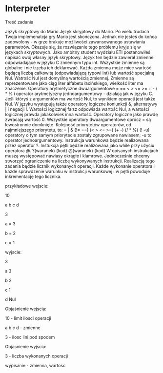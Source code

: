# Interpreter
Treść zadania

Język skryptowy do Mario
Język skryptowy do Mario. Po wielu trudach Twoja implemenatcja gry Mario jest skończona. Jednak nie jesteś do końca zadowolony - w grze brakuje możliwości zawansowanego ustawiania parametrów. Okazuje się, że rozwiązanie tego problemu kryje się w językach skryptowych.
Jako ambitny student wydziału ETI postanowiłeś napisać swój własny język skryptowy.
Język ten będzie zawierał zmienne odpowiadające w języku C zmiennym typu int. Wszystkie zmienne są globalne i nie trzeba ich deklarować. Każda zmienna może mieć wartość będącą liczbą całkowitą (odpowiadającą typowi int) lub wartość specjalną Nul. Watrość Nul jest domyślną wartością zmiennej. Zmienne są reprezentowane jako ciąg liter alfabetu łacińskiego, wielkość liter ma znaczenie.
Operatory arytmetyczne dwuargumentowe = == < > <= >= + - / * % i operator arytmetyczny jednoargumentowy - działają jak w języku C. Jeśli któryś z argumentów ma wartość Nul, to wynikiem operacji jest także Nul. W języku występują także operatory logiczne koniunkcji &, alternatywy | i negacji !. Wartości logicznej fałsz odpowiada wartość Nul, a wartości logicznej prawda jakakolwiek inna wartość. Operatory logiczne jako prawdę zwracają wartość 0.
Wszystkie operatory dwuargumentowe oprócz = są lewostronnie domknięte. Kolejność priorytetów operatorów, od najmniejszego priorytetu, to: 
= | & (!= ==) (< > <= >=) (+ -) (/ * %) (! -u)
operatory o tym samym priorytecie zostały zgrupowane nawiasem; -u to operator jednoargumentowy.
Instrukcja warunkowa będzie realizowana przez operator ?. Instukcja pętli będzie realizowana jako while przy użyciu operatora @.
?(warunek) {kod}
@(warunek) {kod}
W opisanych instrukcjach muszą występować nawiasy okrągłe i klamrowe.
Jednocześnie chcemy stworzyć ograniczenie na liczbę wykonywanych instrukcji. Realizacją tego zadania będzie licznik wykonanych operacji. Każde wykonanie operatora i każde sprawdzenie warunku w instrukcji warunkowej i w pętli powoduje inkrementację tego licznika.

przykładowe wejscie:

10

a b c d 

3

a = 3

b = 2

c = 1


wyjscie:

3

a 3

b 2

c 1

d Nul

Objaśnienie wejscia:

10 - limit ilosci operacji

a b c d - zmienne

3 - ilosc lini pod spodem

Objasnienie wyjscia:

3 - liczba wykonanych operacji

wypisanie - zmienna, wartosc 
